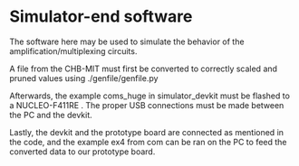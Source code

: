 # Simulator-end software

The software here may be used to simulate the behavior of the amplification/multiplexing circuits.

A file from the CHB-MIT must first be converted to correctly scaled and pruned values using ./genfile/genfile.py

Afterwards, the example coms_huge in simulator_devkit must be flashed to a NUCLEO-F411RE . The proper USB connections must be made between the PC and the devkit.

Lastly, the devkit and the prototype board are connected as mentioned in the code, and the example ex4 from com can be ran on the PC to feed the converted data to our prototype board.
